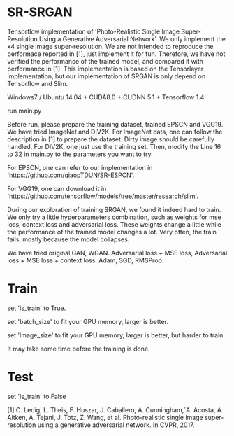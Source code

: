 # SR-SRGAN
Tensorflow implementation of 'Photo-Realistic Single Image Super-Resolution Using a Generative Adversarial Network'.
We only implement the x4 single image super-resolution. 
We are not intended to reproduce the performace reported in [1], just implement it for fun. 
Therefore, we have not verified the performance of the trained model, and compared it with performance in [1]. 
This implementation is based on the Tensorlayer implementation, but our implementation of SRGAN is only depend on Tensorflow and Slim.

Windows7 / Ubuntu 14.04 + CUDA8.0 + CUDNN 5.1 + Tensorflow 1.4

run main.py

Before run, please prepare the training dataset, trained EPSCN and VGG19. 
We have tried ImageNet and DIV2K. 
For ImageNet data, one can follow the description in [1] to prepare the dataset. Dirty image should be carefully handled. 
For DIV2K, one just use the training set. Then, modify the Line 16 to 32 in main.py to the parameters you want to try.

For EPSCN, one can refer to our implementation in 'https://github.com/qiaopTDUN/SR-ESPCN'.

For VGG19, one can download it in 'https://github.com/tensorflow/models/tree/master/research/slim'.

During our exploration of training SRGAN, we found it indeed hard to train. 
We only try a little hyperparameters combination, such as weights for mse loss, context loss and adversarial loss.
These weights change a little while the performance of the trained model changes a lot.
Very often, the train fails, mostly because the model collapses.

We have tried original GAN, WGAN. 
Adversarial loss + MSE loss, Adversarial loss + MSE loss + context loss.
Adam, SGD, RMSProp.

# Train
set 'is_train' to True.

set 'batch_size' to fit your GPU memory, larger is better.

set 'image_size' to fit your GPU memory, larger is better, but harder to train.

It may take some time before the training is done.

# Test
set 'is_train' to False

[1] C. Ledig, L. Theis, F. Huszar, J. Caballero, A. Cunningham,´A. Acosta, A. Aitken, A. Tejani, J. Totz, Z. Wang, et al. Photo-realistic single image super-resolution using a generative adversarial network. In CVPR, 2017.
